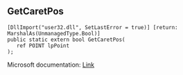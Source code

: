 ## GetCaretPos

```
[DllImport("user32.dll", SetLastError = true)] [return: MarshalAs(UnmanagedType.Bool)]
public static extern bool GetCaretPos(
   ref POINT lpPoint
);
```

Microsoft documentation: [Link](https://docs.microsoft.com/en-us/windows/win32/api/winuser/nf-winuser-getcaretpos)
